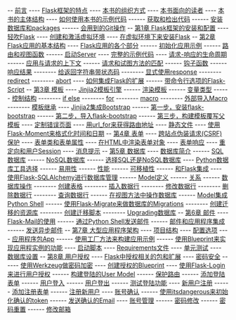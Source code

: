 -- <a href="#1">前言</a>
---- <a href="#2">Flask框架的特点</a>
---- <a href="#3">本书的组织方式</a>
---- <a href="#4">本书面向的读者</a>
---- <a href="#5">本书的主体结构</a>
---- <a href="#6">如何使用本书的示例代码</a>
------ <a href="#7">获取和检出代码</a>
------ <a href="#8">安装数据库和packages</a>
------ <a href="#9">会用到的Git操作</a>
-- <a href="#10">第1章 Flask框架的安装和配置</a>
---- <a href="#11">轻吹Flask</a>
---- <a href="#12">创建和激活虚拟环境</a>
---- <a href="#13">在虚拟环境下来安装Flask</a>
-- <a href="#14">第2章 Flask应用的基本结构</a>
---- <a href="#15">Flask应用的各个部分</a>
------ <a href="#16">初始化应用示例</a>
------ <a href="#17">路由和视图函数</a>
------ <a href="#18">启动Server</a>
---- <a href="#19">完整的示例代码</a>
---- <a href="#20">请求-响应的生命周期</a>
------ <a href="#21">应用与请求的上下文</a>
------ <a href="#22">请求和试图方法的匹配</a>
------ <a href="#23">钩子函数</a>
------ <a href="#24">响应结果</a>
-------- <a href="#25">给返回字符串带状态码</a>
-------- <a href="#26">显式使用response</a>
-------- <a href="#27">redirect</a>
-------- <a href="#28">abort</a>
---- <a href="#29">如何集成Flask的扩展</a>
------ <a href="#30">带命令行选项的Flask-Script</a>
-- <a href="#31">第3章 模板</a>
---- <a href="#32">Jinjia2模板引擎</a>
------ <a href="#33">渲染模板</a>
------ <a href="#34">变量类型</a>
------ <a href="#35">控制结构</a>
-------- <a href="#36">if else</a>
-------- <a href="#37">for</a>
-------- <a href="#38">macro</a>
-------- <a href="#39">外部导入Macro</a>
-------- <a href="#40">模板继承</a>
---- <a href="#41">Jinjia2集成Bootstrap</a>
------ <a href="#42">第一步，安装flask-bootstrap</a>
------ <a href="#43">第二步，导入flask-bootstrap</a>
------ <a href="#44">第三步，构建模板覆写父模板</a>
---- <a href="#45">定制错误页面</a>
---- <a href="#46">用url_for来获得路由地址</a>
---- <a href="#47">静态文件</a>
---- <a href="#48">使用Flask-Moment来格式化时间和日期</a>
-- <a href="#49">第4章 表单</a>
---- <a href="#50">跨站点伪装请求(CSRF) 保护</a>
---- <a href="#51">表单类和表单属性</a>
---- <a href="#52">在HTML中渲染表单对象</a>
---- <a href="#53">表单响应</a>
---- <a href="#54">重定向和用户Session</a>
---- <a href="#55">消息提示</a>
-- <a href="#56">第5章 数据库</a>
---- <a href="#57">数据库简介</a>
------ <a href="#58">SQL数据库</a>
------ <a href="#59">NoSQL数据库</a>
------ <a href="#60">选择SQL还是NoSQL数据库</a>
---- <a href="#61">Python数据库工具选择</a>
------ <a href="#62">易用性</a>
------ <a href="#63">性能</a>
------ <a href="#64">可移植性</a>
------ <a href="#65">和Flask集成</a>
---- <a href="#66">使用Flask-SQLAlchemy进行数据库管理</a>
------ <a href="#67">Model定义</a>
------ <a href="#68">关系</a>
------ <a href="#69">数据库操作</a>
-------- <a href="#70">创建表格</a>
-------- <a href="#71">插入数据行</a>
-------- <a href="#72">修改数据行</a>
-------- <a href="#73">删除数据行</a>
-------- <a href="#74">查询数据行</a>
------ <a href="#75">在视图方法中操作数据库</a>
------ <a href="#76">Model集成Python Shell</a>
------ <a href="#77">使用Flask-Migrate来做数据库的Migrations</a>
-------- <a href="#78">创建迁移的资源库</a>
-------- <a href="#79">创建迁移脚本</a>
-------- <a href="#80">Upgrading数据库</a>
-- <a href="#81">第6章 邮件</a>
---- <a href="#82">Flask-Mail的使用</a>
------ <a href="#83">通过Python Shell发送邮件</a>
------ <a href="#84">邮件和应用程序集成</a>
------ <a href="#85">发送异步邮件</a>
-- <a href="#86">第7章 大型应用程序架构</a>
---- <a href="#87">项目结构</a>
---- <a href="#88">配置选项</a>
---- <a href="#89">应用程序包App</a>
------ <a href="#90">使用工厂方法来构建应用示例</a>
------ <a href="#91">使用Blueprint来实现应用程实例的功能</a>
---- <a href="#92">启动脚本</a>
---- <a href="#93">Requirements文件</a>
---- <a href="#94">单元测试</a>
---- <a href="#95">数据库设置</a>
-- <a href="#96">第8章 用户授权</a>
---- <a href="#97">Flask中授权相关的包和扩展</a>
---- <a href="#98">密码安全</a>
------ <a href="#99">使用Werkzeug做密码加密</a>
---- <a href="#100">创建授权的Blueprint</a>
---- <a href="#101">使用Flask-Login来进行用户授权</a>
------ <a href="#102">构建登陆的User Model</a>
------ <a href="#103">保护路由</a>
------ <a href="#104">添加登陆表单</a>
------ <a href="#105">用户登入</a>
------ <a href="#106">用户登出</a>
------ <a href="#107">测试登陆功能</a>
---- <a href="#108">新用户注册</a>
------ <a href="#109">添加注册表单</a>
------ <a href="#110">注册新用户</a>
---- <a href="#111">账号确认</a>
------ <a href="#112">使用itsdangerous来初始化确认的token</a>
------ <a href="#113">发送确认的Email</a>
---- <a href="#114">账号管理</a>
------ <a href="#115">密码修改</a>
------ <a href="#116">密码重置</a>
------ <a href="#117">修改邮箱</a>
